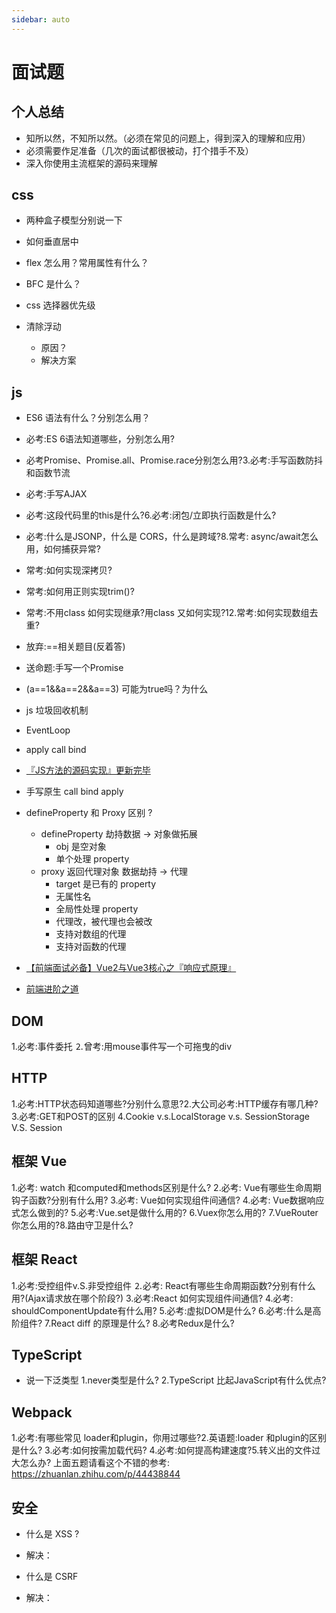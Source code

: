 ```yaml
---
sidebar: auto
---
```


# 面试题

## 个人总结

- 知所以然，不知所以然。（必须在常见的问题上，得到深入的理解和应用）
- 必须需要作足准备（几次的面试都很被动，打个措手不及）
- 深入你使用主流框架的源码来理解


## css

- 两种盒子模型分别说一下

- 如何垂直居中

- flex 怎么用？常用属性有什么？

- BFC 是什么？

- css 选择器优先级

- 清除浮动
  - 原因？
  - 解决方案

## js
- ES6 语法有什么？分别怎么用？
- 必考:ES 6语法知道哪些，分别怎么用?
- 必考Promise、Promise.all、Promise.race分别怎么用?3.必考:手写函数防抖和函数节流
- 必考:手写AJAX
- 必考:这段代码里的this是什么?6.必考:闭包/立即执行函数是什么?
- 必考:什么是JSONP，什么是 CORS，什么是跨域?8.常考: async/await怎么用，如何捕获异常?
- 常考:如何实现深拷贝?
- 常考:如何用正则实现trim()?
- 常考:不用class 如何实现继承?用class 又如何实现?12.常考:如何实现数组去重?
- 放弃:==相关题目(反着答)
- 送命题:手写一个Promise
- (a==1&&a==2&&a==3) 可能为true吗？为什么
- js 垃圾回收机制
- EventLoop
- apply call bind
- [『JS方法的源码实现』更新完毕](https://www.bilibili.com/read/cv7903371)
- 手写原生 call bind apply
- defineProperty 和 Proxy 区别 ?
	- defineProperty   劫持数据 -> 对象做拓展
		- obj 是空对象
		- 单个处理 property
	- proxy 返回代理对象 数据劫持 -> 代理
		- target 是已有的 property
		- 无属性名
		- 全局性处理 property
		- 代理改，被代理也会被改
		- 支持对数组的代理
		- 支持对函数的代理

- [【前端面试必备】Vue2与Vue3核心之『响应式原理』 ](https://www.bilibili.com/video/BV1Dk4y127Ha?p=1)
- [前端进阶之道](https://yuchengkai.cn/docs/frontend/#%E5%86%85%E7%BD%AE%E7%B1%BB%E5%9E%8B)

## DOM

1.必考:事件委托
⒉曾考:用mouse事件写一个可拖曳的div


## HTTP

1.必考:HTTP状态码知道哪些?分别什么意思?2.大公司必考:HTTP缓存有哪几种?
3.必考:GET和POST的区别
4.Cookie v.s.LocalStorage v.s. SessionStorage V.S. Session

## 框架 Vue

1.必考: watch 和computed和methods区别是什么?
2.必考: Vue有哪些生命周期钩子函数?分别有什么用?
3.必考: Vue如何实现组件间通信?
4.必考: Vue数据响应式怎么做到的?
5.必考:Vue.set是做什么用的?
6.Vuex你怎么用的?
7.VueRouter你怎么用的?8.路由守卫是什么?


## 框架 React

1.必考:受控组件v.S.非受控组件
⒉必考: React有哪些生命周期函数?分别有什么用?(Ajax请求放在哪个阶段?)
3.必考:React 如何实现组件间通信?
4.必考: shouldComponentUpdate有什么用?
5.必考:虚拟DOM是什么?
6.必考:什么是高阶组件?
7.React diff 的原理是什么?
8.必考Redux是什么?


## TypeScript

- 说一下泛类型
1.never类型是什么?
2.TypeScript 比起JavaScript有什么优点?


## Webpack

1.必考:有哪些常见 loader和plugin，你用过哪些?2.英语题:loader 和plugin的区别是什么?
3.必考:如何按需加载代码?
4.必考:如何提高构建速度?5.转义出的文件过大怎么办?
上面五题请看这个不错的参考: https://zhuanlan.zhihu.com/p/44438844


## 安全

- 什么是 XSS ?
 - 解决：

- 什么是 CSRF 
 - 解决：

## 